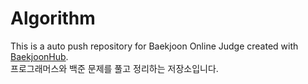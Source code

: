 # Algorithm
This is a auto push repository for Baekjoon Online Judge created with [BaekjoonHub](https://github.com/BaekjoonHub/BaekjoonHub).
<br>
프로그래머스와 백준 문제를 풀고 정리하는 저장소입니다.
